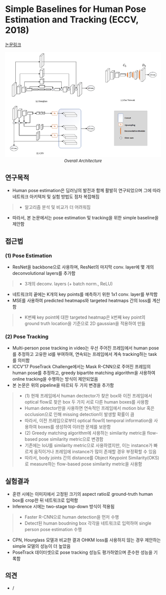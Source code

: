 # Simple Baselines for Human Pose Estimation and Tracking (ECCV, 2018)

[논문링크](https://openaccess.thecvf.com/content_ECCV_2018/html/Bin_Xiao_Simple_Baselines_for_ECCV_2018_paper.html)

<p align="center">
    <img width="600" alt='fig1' src="./img/20_03_01.png?raw=true"></br>
    <em><font size=2>Overall Architecture</font></em>
</p>

## 연구목적
- Human pose estimation은 딥러닝의 발전과 함께 활발히 연구되었으며 그에 따라 네트워크 아키텍처 및 실험 방법도 점차 복잡해짐
> - 알고리즘 분석 및 비교가 더 어려워짐
- 따라서, 본 논문에서는 pose estimation 및 tracking을 위한 simple baseline을 제안함

## 접근법
### (1) Pose Estimation
- ResNet을 backbone으로 사용하며, ResNet의 마지막 conv. layer에 몇 개의 deconvolutional layers를 추가함
> - 3개의 deconv. layers (+ batch norm., ReLU)
- 네트워크의 끝에는 K개의 key points를 예측하기 위한 1x1 conv. layer를 부착함
- MSE를 사용하여 predicted heatmaps와 targeted heatmaps 간의 loss를 계산함
> - K번째 key point에 대한 targeted heatmap은 k번째 key point의 ground truth location을 기준으로 2D gaussian을 적용하여 만듦

### (2) Pose Tracking
- Multi-person pose tracking in video는 우선 주어진 프레임에서 human pose를 추정하고 고유한 id를 부여하여, 연속되는 프레임에서 계속 tracking하는 task를 의미함
- ICCV'17 PoseTrack Challenge에서는 Mask R-CNN으로 주어진 프레임의 human pose를 추정하고, greedy bipartite matching algorithm을 사용하여 online tracking을 수행하는 방식이 제안되었음
- 본 논문은 위의 pipeline을 따르되 두 가지 변경을 추가함
> - (1) 현재 프레임에서 human dectector가 찾은 box와 이전 프레임에서 optical flow로 찾은 box 두 가지 서로 다른 human boxes를 사용함
> - Human detector만을 사용하면 연속적인 프레임에서 motion blur 혹은 occlusion으로 인해 missing detection이 발생할 확률이 큼
> - 따라서, 이전 프레임으로부터 optical flow의 temporal information을 사용하여 boxes를 생성하여 이러한 문제를 보완함
> - (2) Greedy matching algorithm에 사용하는 similarity metric을 flow-based pose similarity metric으로 변경함
> - 기존에는 IoU를 similarity metric으로 사용하였지만, 이는 instance가 빠르게 움직이거나 프레임에 instance가 많이 존재할 경우 부정확할 수 있음
> - 따라서, body joints 간의 distance를 Object Keypoint Similarity(OKS)로 measure하는 flow-based pose similarity metric을 사용함

## 실험결과
- 훈련 시에는 이미지에서 고정된 크기의 aspect ratio로 ground-truth human box를 crop한 뒤 네트워크로 입력함
- Inference 시에는 two-stage top-down 방식이 적용됨
> - Faster R-CNN으로 human detection을 먼저 수행
> - Detect된 human boudning box 각각을 네트워크로 입력하여 single person pose estimation 수행
- CPN, Hourglass 모델과 비교한 결과 OHKM loss를 사용하지 않는 경우 제안하는 simple 모델의 성능이 더 높았음
- PoseTrack 데이터셋으로 pose tracking 성능도 평가하였으며 준수한 성능을 기록함

## 의견
- /